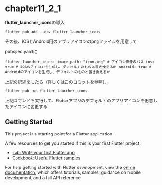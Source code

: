 # chapter11_2_1

**flutter_launcher_icons**の導入

`flutter pub add --dev flutter_launcher_icons`

その後、iOSとAndroid用のアプリアイコンのpngファイルを用意して

pubspec.yamlに

`flutter_launcher_icons:
  image_path: "icon.png" # アイコン画像のパス
  ios: true # iOSのアイコンを生成し、デフォルトのものと置き換えるか
  android: true # Androidのアイコンを生成し、デフォルトのものと置き換えるか`

上記の記述をしたら（詳しくは[このコミットを参照](https://github.com/hide0621/flutter_dev_book_native_knowledge/commit/9bef98e5b57281b1ab32f77580417b277417e238)）、

`flutter pub run flutter_launcher_icons`

上記コマンドを実行して、Flutterアプリのデフォルトのアプリアイコンを用意したアイコンに変更する

## Getting Started

This project is a starting point for a Flutter application.

A few resources to get you started if this is your first Flutter project:

- [Lab: Write your first Flutter app](https://docs.flutter.dev/get-started/codelab)
- [Cookbook: Useful Flutter samples](https://docs.flutter.dev/cookbook)

For help getting started with Flutter development, view the
[online documentation](https://docs.flutter.dev/), which offers tutorials,
samples, guidance on mobile development, and a full API reference.
